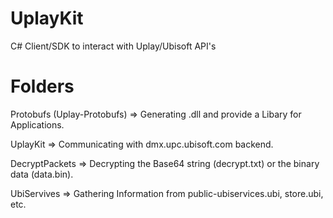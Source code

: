 # UplayKit
C# Client/SDK to interact with Uplay/Ubisoft API's

# Folders
Protobufs (Uplay-Protobufs) => Generating .dll and provide a Libary for Applications.

UplayKit => Communicating with dmx.upc.ubisoft.com backend.

DecryptPackets => Decrypting the Base64 string (decrypt.txt) or the binary data (data.bin).

UbiServives => Gathering Information from public-ubiservices.ubi, store.ubi, etc.
